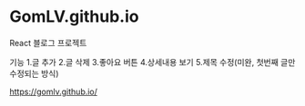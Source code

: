 # GomLV.github.io
React 블로그 프로젝트

기능
1.글 추가
2.글 삭제
3.좋아요 버튼
4.상세내용 보기
5.제목 수정(미완, 첫번째 글만 수정되는 방식)

https://gomlv.github.io/
